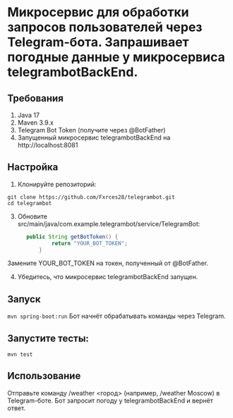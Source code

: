 # Микросервис для обработки запросов пользователей через Telegram-бота. Запрашивает погодные данные у микросервиса telegrambotBackEnd.

## Требования
1. Java 17
2. Maven 3.9.x
3. Telegram Bot Token (получите через @BotFather)
4. Запущенный микросервис telegrambotBackEnd на http://localhost:8081

## Настройка
1. Клонируйте репозиторий:
```
git clone https://github.com/Fxrces28/telegrambot.git
cd telegrambot
```

3. Обновите src/main/java/com.example.telegrambot/service/TelegramBot:
```java
      public String getBotToken() {
              return "YOUR_BOT_TOKEN";
          }
```
Замените YOUR_BOT_TOKEN на токен, полученный от @BotFather.

4. Убедитесь, что микросервис telegrambotBackEnd запущен.

## Запуск
``` mvn spring-boot:run ```
Бот начнёт обрабатывать команды через Telegram.
    
## Запустите тесты: 
``` mvn test ```

## Использование
Отправьте команду /weather <город> (например, /weather Moscow) в Telegram-боте. Бот запросит погоду у telegrambotBackEnd и вернёт ответ.      

